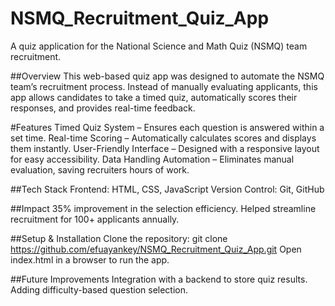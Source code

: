 # NSMQ_Recruitment_Quiz_App
A quiz application for the National Science and Math Quiz (NSMQ) team recruitment.

##Overview
This web-based quiz app was designed to automate the NSMQ team’s recruitment process. Instead of manually evaluating applicants, this app allows candidates to take a timed quiz, automatically scores their responses, and provides real-time feedback.

#Features
Timed Quiz System – Ensures each question is answered within a set time.
Real-time Scoring – Automatically calculates scores and displays them instantly.
User-Friendly Interface – Designed with a responsive layout for easy accessibility.
Data Handling Automation – Eliminates manual evaluation, saving recruiters hours of work.

##Tech Stack
Frontend: HTML, CSS, JavaScript
Version Control: Git, GitHub

##Impact
35% improvement in the selection efficiency.
Helped streamline recruitment for 100+ applicants annually.

##Setup & Installation
Clone the repository:
git clone https://github.com/efuayankey/NSMQ_Recruitment_Quiz_App.git
Open index.html in a browser to run the app.

##Future Improvements
Integration with a backend to store quiz results.
Adding difficulty-based question selection.




